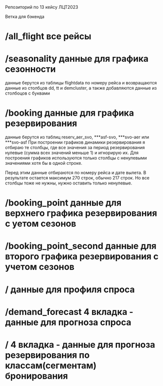 Репозиторий по 13 кейсу ЛЦТ2023

Ветка для бэкенда



# /all_flight все рейсы


# /seasonality данные для графика сезонности
данные берутся из таблицы flightdata по номеру рейса и возвращаются данные из столбцов dd, tt и demcluster, а также добавляются данные из столбоцов с буквами


# /booking данные для графика резервирования
данные берутся из таблиц reserv_aer_svo, ***asf-svo, ***svo-aer или ***svo-asf
При построении графиков динамики резервирования я отбираю те столбцы, где все значения за период резервирования нулевые (сумма всех значений меньше 1) и игнорирую их. Для построения графиков используются только столбцы с ненулевыми значениями хотя бы в одной строке.

Перед этим данные отбираются по номеру рейса и дате вылета. В результате остается максимум 270 строк, обычно 217 строк. Но все столбцы тоже не нужны, нужно оставить только ненулевые.


# /booking_point данные для верхнего графика резервирования с уетом сезонов


# /booking_point_second данные для второго графика резервирования с учетом сезонов


# / данные для профиля спроса


# /demand_forecast 4 вкладка - данные для прогноза спроса


# / 4 вкладка - данные для прогноза резервирования по классам(сегментам) бронирования